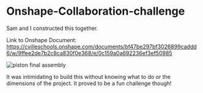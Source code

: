 # Onshape-Collaboration-challenge

Sam and I constructed this together. 

Link to Onshape Document:
https://cvilleschools.onshape.com/documents/bf47be297bf3026899caddd6/w/9ffee2de7b2c8ca830f0e368/e/0c159a0a692236ef3ef50985


![piston final assembly](https://user-images.githubusercontent.com/71349693/120906795-793e8a80-c62a-11eb-9100-e4ebb67e4324.png)


It was intimidating to build this without knowing what to do or the dimensions of the project. It proved to be a fun challenge though!
